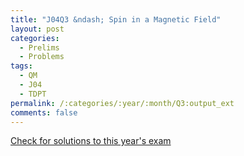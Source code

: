 ```yaml
---
title: "J04Q3 &ndash; Spin in a Magnetic Field"
layout: post
categories:
  - Prelims
  - Problems
tags:
  - QM
  - J04
  - TDPT
permalink: /:categories/:year/:month/Q3:output_ext
comments: false
---
```

<object data="2004J3Q.pdf" type="application/pdf" width="100%" height="500"></object>
<div class="message"><a href='https://princetonprelim.com/prelim/12/'>Check for solutions to this year's exam</a></div>